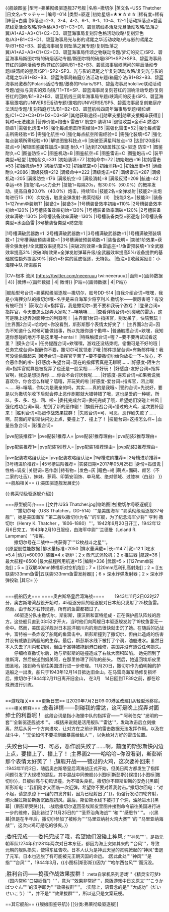 {{舰娘图鉴
|型号=弗莱彻级驱逐舰37号舰
|名称=撒切尔
|英文名=USS Thatcher
|日文名=サッチャー
|编号=014
|类型=驱逐
|初始星级=★★☆☆☆
|稀有度=稀有
|阵营=白鹰
|掉落点=2-3、3-4、4-2、6-1、9-1、10-4、12-1
|活动掉落点=碧蓝航线夏活全攻略/异色格/A3+B1+C3+D1、碧蓝航线冬活及元旦活动攻略/坠落之翼/A1+A2+A3+C1+C2+C3、碧蓝海事局复刻异色格活动攻略/复刻异色格/A3+B1+C3+D1、碧蓝海事局光与影的鸢尾之华活动攻略/光与影的鸢尾之华/B1+B2+B3、碧蓝海事局复刻坠落之翼专题/复刻坠落之翼/A1+A2+A3+C1+C2+C3、碧蓝海事局传颂之物联动专题/梦幻的交汇/SP2、碧蓝海事局斯图尔特的硝烟活动专题/斯图尔特的硝烟/SP1+SP2+SP3、碧蓝海事局苍红的回响活动专题/苍红的回响/B1+B2+B3、碧蓝海事局峡湾间的星辰活动专题/峡湾间的星辰/SP1+SP2+SP3、光与影的鸢尾之华复刻活动攻略/复刻光与影的鸢尾之华/B1+B2+B3、碧蓝海事局箱庭疗法活动专题/箱庭疗法/B1+B2+B3、碧蓝海事局激奏的Polaris活动专题/激奏的Polaris/SP1、碧蓝海事局hololive联动活动专题/虚拟与真实的双向镜/T1+T6+SP、碧蓝海事局复刻苍红的回响活动专题/复刻苍红的回响/B1+B2+B3、碧蓝航线三周年海事局专题/峡湾间的反击/SP3、碧蓝海事局激唱的UNIVERSE活动专题/激唱的UNIVERSE/SP5、碧蓝海事局复刻箱庭疗法活动专题/复刻箱庭疗法/B1+B2+B3、碧蓝航线四周年海事局专题/镜位螺旋/C1+C2+C3+D1+D2+D3+SP
|其他获取途径=[[勋章支援|勋章支援概率获得]]
|耗时=无法建造
|营养价值=炮击5  雷击17  航空0  装填14
|退役收益=金币4 燃油3  勋章1
|需强化炮击=16
|强化每点炮击所需经验=35
|需强化雷击=52
|强化每点雷击所需经验=15
|需强化航空=0
|强化每点航空所需经验=0
|需强化装填=57
|强化每点装填所需经验=10
|解锁图鉴科技点=6
|突破至满星科技点=13
|达到120级科技点=9
|解锁图鉴属性加成=驱逐 耐久+1
|达到120级属性加成=驱逐 防空+1
|图鉴耐久=C
|图鉴防空=C
|图鉴机动=B
|图鉴航空=E
|图鉴雷击=C
|图鉴炮击=C
|装甲类型=轻型
|初始耐久=331
|初始装填=77
|初始命中=72
|初始炮击=16
|初始雷击=53
|初始机动=59
|初始防空=32
|初始航空=0
|初始消耗=2
|初始反潜=51
|满级耐久=2086
|满级装填=212
|满级命中=222
|满级炮击=87
|满级雷击=287
|满级机动=205
|满级防空=176
|满级航空=0
|满级消耗=8
|满级反潜=209
|航速=42
|幸运=65
|技能1名=火力全开
|技能1=每隔20s，有30.0%（60.0%）的概率发动，提高自身20.0%（40.0%）炮击，持续10s
|技能2名=全弹发射
|技能2=主炮每进行15（10）次攻击，触发全弹发射-弗莱彻级I（II）
|技能3名=
|技能3=
|装备1=127mm单装炮T1
|装备2=
|装备3=
|1号槽装备效率初始=110%
|2号槽装备效率初始=120%
|3号槽装备效率初始=120%
|1号槽装备效率满破=120%
|2号槽装备效率满破=130%
|3号槽装备效率满破=130%
|1号槽装备类型=驱逐炮
|2号槽装备类型=水面鱼雷
|3号槽装备类型=防空炮
<!--鱼雷底座数不代表武器数，不了解的请勿修改数据。-->
|1号槽满破武器数=1
|2号槽满破武器数=1
|3号槽满破武器数=1
|1号槽满破预装填数=1
|2号槽满破预装填数=1
|3号槽满破预装填数=1
|装备说明=
|突破1阶效果=获得全弹发射I/全武器效率提高2%
|突破2阶效果=鱼雷底座+1/鱼雷预装填+1/全武器效率提高3%
|突破3阶效果=全弹发射弹幕升级/全武器效率提高5%/设备提供的基础属性额外提高30%
|评价=朴实的蓝皮驱逐，无特色。
|备注=[[收藏奖励]]：小海狸中队 所需船只

|CV=根本 流风 [https://twitter.com/neeeruuu twi:neeeruuu]
|画师={{画师数据 | 4}}
|微博={{画师数据 | 4| 微博}}
|P站={{画师数据 | 4| P站}}

|舰船型号台词=弗莱彻级驱逐舰—撒切尔，舷号DD-514
|自我介绍台词=嘿嘿，我是小海狸分队的撒切尔哦~名字是来自海军少将亨利.K.撒切尔——很厉害吧？有没有被吓到？
|获取台词=指挥官，我是撒切尔~要不要和我玩个游戏？
|登录台词=指挥官，今天要怎么捉弄大家呢？~嘻嘻嘻……
|查看详情台词=别碰我的雷达，这可是晚上捉弄对面绅士的利器呢！
|主界面1台词=指挥官，别发呆了，快陪我玩！
|主界面2台词=哈哈哈~你没看到，斯彭斯那个表情太好笑了！
|主界面3台词=因为不知道什么时候可能做错事，所以先跟你道个歉咩~
|普通触摸台词=欸嘿，我知道你想碰的地方不是这里喔~hentai！
|特殊触摸台词=喔？~要不要再试试看这里？
|摸头台词=
|任务提醒台词=欸嘿嘿，游戏还没结束呢，偷懒可是不好的哦
|任务完成台词=报酬你不要，撒切尔可就领走了哦
|邮件提醒台词=有新邮件哦！我可没偷偷藏起来
|回港台词=指挥官辛苦了~要不要撒切尔给你放松一下~放心，不会恶作剧的啦~
|好感度-失望台词=现在的指挥官真是无聊啊……
|好感度-陌生台词=指挥官就算是被捉弄了也还是一脸呆相……不好玩！
|好感度-友好台词=指挥官啊，我总是想捉弄你……你会不会讨厌我呢……
|好感度-喜欢台词=如果我说我喜欢你，你会怎么样呢？嘻嘻，开玩笑的啦
|好感度-爱台词=指挥官，闭上眼~……啾~嘻嘻，你以为是我亲的吗，其实……真的是我哦~
|誓约台词=先说好，要是以为撒切尔收下后就会停止恶作剧那就大错特错了哦，这也是爱的一种呢，所以，多、多、包、涵、啦~
|委托完成台词=委托完成了哦，希望她们没碰上神风
|强化成功台词=啊，想到了新的恶作剧！
|旗舰开战台词=错过的火鸡，这次要补回来！
|胜利台词=捣蛋作战效果拔群！
|失败台词=可、可恶，恶作剧失败了……啊，前面的斯彭斯快闪边上点，要撞上了、撞上了！
|技能台词=这招怎么样~
|血量告急台词=
|彩蛋台词=

|pve配装推荐1=
|pve配装1推荐人=
|pve配装1推荐理由=
|pve配装2推荐理由=

|pvp配装推荐1=
|pvp配装1推荐人=
|pvp配装1推荐理由=
|pvp配装2推荐理由=

|pve配装攻略组认证=
|pvp配装攻略组认证=
|1号槽进阶推荐=
|2号槽进阶推荐=
|3号槽进阶推荐=
|45号槽进阶推荐=
|实装日期=2017年05月25日
|身份=捣蛋鬼
|性格=调皮
|关键词=恶作剧
|持有物=
|发色=灰
|瞳色=褐
|萌点=面码、颜艺（不二家的吐舌）、妹妹、萝莉、印第安羽饰、单马尾、绝对领域、过膝袜（白丝）
}}
==舰船相关==
{{:美国驱逐舰发展史}}

{{:弗莱彻级驱逐舰介绍}}

===原型舰简介===
[[文件:USS Thatcher.jpg|缩略图|右|撒切尔号驱逐舰]]
　　'''撒切尔号（USS Thatcher，DD-514）'''是美国海军'''弗莱彻级驱逐舰37号舰'''，她是美国海军'''第二艘以撒切尔为名'''的军舰，为了纪念海军少将'''亨利·撒切尔（Henry K. Thatcher ，1806–1880）'''。1942年6月20日开工，1942年12月6日完工，1943年2月10日服役，由海军中尉'''兰德曼（Leland R. Lampman）'''指挥。<br>
　　撒切尔号在二战中一共获得了'''12枚战斗之星'''。<br>
{{原型舰性能数据
|排水量标准=2050
|排水量满载=
|长=114.7
|宽=12.1
|吃水=5.4
|动力=60000
|装置=4 x 锅炉；2 x 蒸汽式涡轮机；2 x 推进器
|航速=36
|最大航程=6500
|最大航程所用航速=15
|编制=336
|武器=5 × [[127mm单装炮]]；5 × [[双联40mm博福斯对空机炮]]；7 × [[20mm厄利孔高射炮]]；2 × [[五联装533mm鱼雷|五联装533mm鱼雷发射器]]；6 × 深水炸弹发射器；2 × 深水炸弹投轨
|其它=
}}
<br><br>

===舰船历史===
====奥古斯塔皇后湾海战====
　　1943年11月2日02时27分，奥古斯塔湾战役开始时，45驱逐分队的驱逐舰对日本船只发射了25枚鱼雷。然而，由于敌方右转规避，所有的鱼雷都错过了。<br>
　　46驱逐分队由撒切尔，斯彭斯，康沃斯和富特组成 - 正在保护舰队阵线的后方。这些船只直到03:52才开火，当时他们向两艘日本驱逐舰发射了19枚鱼雷无一命中。然而，美国巡洋舰对日本巡洋舰川内的炮击很快就击沉了她。在随后的近战中，富特被一条炸毁了船尾的鱼雷击中。斯彭斯撞到了撒切尔，但由此造成的伤害并没有威胁到两艘船的生存。最后，斯彭斯水线下被打了个洞，油舱进水。虽然日本人失去了川内和初风，但由于富特被拖到港口维修，美国并没有遭受任何损失。<br>
　　仔细检查撒切尔后，她与斯彭斯的碰撞造成了右舷大面积凹陷。 她先回到了维斯湾，然后被送到努美阿，在那里修理了凹陷的船头。 然后，她返回埃斯皮里图圣地，接到命令前往美国进行进一步修理。 11月20日，撒切尔作为伯明翰的护送船之一出发，船只于1943年12月14日抵达旧金山。在马雷岛海军场修复损坏后，撒切尔于1944年2月11日离开旧金山， 在3月　14日回到TF39之前，都在珍珠港进行训练。<br><br>

==游戏相关==
==更新日志==
[[2020年7月2日09:00港区改建]]从轻型池移除。
===相关解释===
;<big>查看详情——别碰我的雷达，这可是晚上捉弄对面绅士的利器呢！</big>
:这段台词是指小海狸中队的指挥官——'''阿利伯克'''发明的一套'''全新驱逐舰战术'''。
:概括来说就是活用舰队'''雷达'''，发动攻击后立刻撤离，然后从另一个方向进攻，让对方在之前计算的雷击数据无法发挥作用。以及在战斗中，'''无论如何不要把侧面暴露给敌人'''，以免给对方好的雷击位置。

;<big>失败台词——可、可恶，恶作剧失败了……啊，前面的斯彭斯快闪边上点，要撞上了、撞上了！</big>
;<big>主界面2——哈哈哈~你没看到，斯彭斯那个表情太好笑了！</big>
;<big>旗舰开战——错过的火鸡，这次要补回来！</big>
:1943年11月2日，随后奥古斯塔皇后湾海战正式开始，但美日两方都发生了指挥问题引发了大规模的混乱，其中混战中同僚舰{{小图标|斯彭斯}}误撞{{小图标|撒切尔}}，日舰妙高与初风误撞。为不错失良机，撒切尔不顾斯彭斯的安危{{黑幕|斯彭斯电：“我们刚才又面临一次近弹，希望你不要对着我射击。”撒切尔回电：“对不起，请您原谅下一组的四发齐射，因为已经射出了”}}，仍强行发动四轮齐射，炮火越过斯彭斯轰沉敌舰初风。最后，斯彭斯水线下被打了个洞，油舱进水{{黑幕|（斯彭斯哭哭）}}。
:战后撒切尔返回圣埃斯皮里图并接到命令前往美国进行进一步的维修，因此错过了11月25日的'''“圣乔治角海战”'''和'''“感恩节”'''。
:{{黑幕|但是在半年后，撒切尔参加了被称为'''“马里亚纳射火鸡大赛”'''的'''马里亚纳海战'''，这次火鸡可是吃的够爽。}}

;<big>委托完成——委托完成了哦，希望她们没碰上神风</big>
:'''“神风”'''，是指元朝军队1274年和1281年两次对日本东征，都因为海上突如其来的'''台风'''，导致元朝的舰队损失，使得东征告吹。日本人认为是神武天皇的灵魂掀起的“神风”击退了元军。日本也逃脱了有可能被元王朝灭国的命运。
:因此此处'''“神风”'''是指'''“台风”'''，1944年3月，{{小图标|斯彭斯}}因为'''“哈尔西台风”'''而沉没。

;<big>胜利台词——捣蛋作战效果拔群！</big>
:neta自掌机系列游戏'''《精灵宝可梦》（国内常称“口袋妖怪”）'''，意为'''效果非常好'''，原版游戏中日文原文'''“こうかばつぐん”'''的汉字即为'''“效果拔群”'''。
:实际上，语音念的是'''“大成功”（だいせいこう）'''，并不是'''“效果拔群”'''，所以这只是文案玩梗。

==其它舰船==
{{舰娘图鉴导航}}
[[分类:弗莱彻级驱逐舰]]